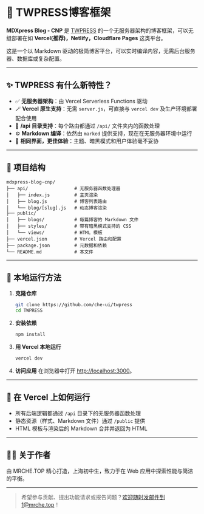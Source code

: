 # 🚀 TWPRESS博客框架

**MDXpress Blog - CNP** 是 [TWPRESS](https://twpress.mrche.top/) 的一个无服务器架构的博客框架，可以无缝部署在如 **Vercel(推荐)，Netlify，Cloudflare Pages** 这类平台。

这是一个以 Markdown 驱动的极简博客平台，可以实时编译内容，无需后台服务器、数据库或复杂配置。

---

## ✨ TWPRESS 有什么新特性？

- ✅ **无服务器架构**：由 Vercel Serverless Functions 驱动
- 🪄 **Vercel 原生支持**：无需 `server.js`，可直接与 `vercel dev` 及生产环境部署配合使用
- 📁 **/api 目录支持**：每个路由都通过 `/api/` 文件夹内的函数处理
- ⚙️ **Markdown 编译**：依然由 `marked` 提供支持，现在在无服务器环境中运行
- 💅 **相同界面，更佳体验**：主题、暗黑模式和用户体验毫不妥协

---

## 📁 项目结构

```
mdxpress-blog-cnp/
├── api/                 # 无服务器函数处理器
│   ├── index.js         # 主页渲染
│   ├── blog.js          # 博客列表路由
│   └── blog/[slug].js   # 动态博客渲染
├── public/
│   ├── blogs/           # 每篇博客的 Markdown 文件
│   ├── styles/          # 带有暗黑模式支持的 CSS
│   └── views/           # HTML 模板
├── vercel.json          # Vercel 路由和配置
├── package.json         # 元数据和依赖
└── README.md            # 本文件
```

---

## 🧪 本地运行方法

1. **克隆仓库**
   ```bash
   git clone https://github.com/che-ui/twpress
   cd TWPRESS
   ```

2. **安装依赖**
   ```bash
   npm install
   ```

3. **用 Vercel 本地运行**
   ```bash
   vercel dev
   ```

4. **访问应用**
   在浏览器中打开 [http://localhost:3000](http://localhost:3000)。

---

## 📌 在 Vercel 上如何运行

- 所有后端逻辑都通过 `/api` 目录下的无服务器函数处理
- 静态资源（样式、Markdown 文件）通过 `/public` 提供
- HTML 模板与渲染后的 Markdown 合并并返回为 HTML

---

## 🙋‍♂️ 关于作者

由 MRCHE.TOP 精心打造，上海初中生，致力于在 Web 应用中探索性能与简洁的平衡。

---

> 希望参与贡献、提出功能请求或报告问题？欢迎随时发邮件到1@mrche.top！

